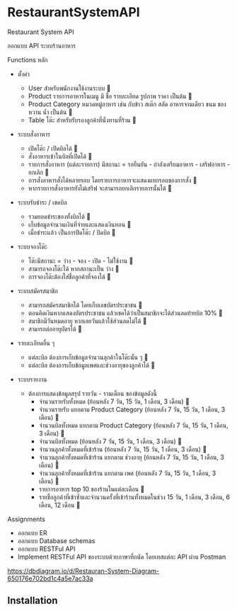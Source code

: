 # RestaurantSystemAPI

Restaurant System API

ออกแบบ API ระบบร้านอาหาร

Functions หลัก

- ตั้งค่า
  - User สำหรับพนักงานใช้งานระบบ 💚
  - Product รายการอาหารในเมนู มี ชื่อ รายละเอียด รูปภาพ ราคา เป็นต้น 💚
  - Product Category หมวดหมู่อาหาร เช่น กับข้าว สเต๊ก สลัด อาหารจานเดียว ขนม ของหวาน น้ำ เป็นต้น 💚
  - Table โต๊ะ สำหรับรับรองลูกค้าที่นั่งทานที่ร้าน 💚

- ระบบสั่งอาหาร
  - เปิดโต๊ะ / เปิดบิลได้ 💚
  - สั่งอาหารเข้าในบิลที่เปิดได้ 💚
  - รายการสั่งอาหาร (แต่ละรายการ) มีสถานะ = รอยืนยัน - กำลังเตรียมอาหาร - เสริฟอาหาร - ยกเลิก 💚
  - การสั่งอาหารสั่งได้หลายรอบ โดยรายการอาหารจะแสดงแยกรอบของการสั่ง 💚
  - หากรายการสั่งอาหารยังไม่เสริฟ จะสามารถยกเลิกรายการนั้นได้ 💚

- ระบบรับชำระ / เชคบิล
  - รวมยอดชำระของทั้งบิลได้  💚
  - เก็บข้อมูลจำนวนเงินที่จ่ายและแสดงเงินทอน  💚
  - เมื่อชำระแล้ว เป็นการปิดโต๊ะ / ปิดบิล  💚

- ระบบจองโต๊ะ
  - โต๊ะมีสถานะ = ว่าง - จอง - เปิด - ไม่ใช้งาน 💚
  - สามารถจองโต๊ะได้ หากสถานะเป็น ว่าง 💚
  - การจองโต๊ะต้องใส่ชื่อลูกค้าที่จองได้ 💚

- ระบบสมัครสมาชิก
  - สามารถสมัครสมาชิกได้ โดยเก็บเลขบัตรประชาชน 💚
  - ตอนคิดเงินหากแสดงบัตรประชาชน แล้วเชคได้ว่าเป็นสมาชิกจะได้ส่วนลดท้ายบิล 10% 💚
  - สมาชิกมีวันหมดอายุ หากเลยวันแล้วใช้ส่วนลดไม่ได้ 💚
  - สามารถต่ออายุบัตรได้ 💚

- รายละเอียดอื่น ๆ
  - แต่ละบิล ต้องการเก็บข้อมูลจำนวนลุกค้าในโต๊ะนั้น ๆ 💚
  - แต่ละบิล ต้องการเก็บข้อมูลเพศและช่วงอายุของลูกค้าได้ 💚

- ระบบรายงาน
  - ต้องการแสดงข้อมูลสรุป รายวัน - รานเดือน ของข้อมูลดังนี้
    - จำนวนรายรับทั้งหมด (ย้อนหลัง 7 วัน, 15 วัน, 1 เดือน, 3 เดือน) 💚
    - จำนวนรายรับ แยกตาม Product Category (ย้อนหลัง 7 วัน, 15 วัน, 1 เดือน, 3 เดือน) 💚
    - จำนวนบิลทั้งหมด แยกตาม Product Category (ย้อนหลัง 7 วัน, 15 วัน, 1 เดือน, 3 เดือน) 💚
    - จำนวนบิลทั้งหมด (ย้อนหลัง 7 วัน, 15 วัน, 1 เดือน, 3 เดือน) 💚
    - จำนวนลูกค้าทั้งหมดที่เข้าร้าน (ย้อนหลัง 7 วัน, 15 วัน, 1 เดือน, 3 เดือน) 💚
    - จำนวนลูกค้าทั้งหมดที่เข้าร้าน แยกตาม ช่วงอายุ (ย้อนหลัง 7 วัน, 15 วัน, 1 เดือน, 3 เดือน) 💚
    - จำนวนลูกค้าทั้งหมดที่เข้าร้าน แยกตาม เพศ (ย้อนหลัง 7 วัน, 15 วัน, 1 เดือน, 3 เดือน) 💚
    - รายการอาหาร top 10 ของร้านในแต่ละเดือน 💚
    - รายชื่อลูกค้าที่เข้าซ้ำและจำนวนครั้งที่เข้าร้านทั้งหมดในช่วง 15 วัน, 1 เดือน, 3 เดือน, 6 เดือน, 12 เดือน 💚

Assignments

- ออกแบบ ER
- ออกแบบ Database schemas
- ออกแบบ RESTFul API
- Implement RESTFul API ของระบบด้วยภาษาที่ถนัด โดยเทสแต่ละ API ผ่าน Postman

<https://dbdiagram.io/d/Restauran-System-Diagram-650176e702bd1c4a5e7ac33a>

## Installation

